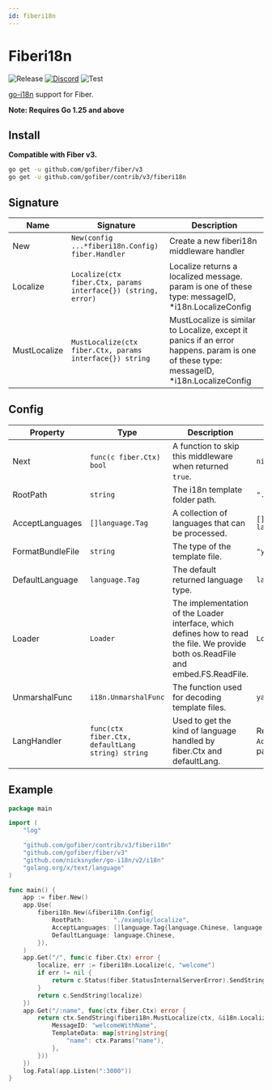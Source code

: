 ```yaml
---
id: fiberi18n
---
```


# Fiberi18n

![Release](https://img.shields.io/github/v/tag/gofiber/contrib?filter=fiberi18n*)
[![Discord](https://img.shields.io/discord/704680098577514527?style=flat&label=%F0%9F%92%AC%20discord&color=00ACD7)](https://gofiber.io/discord)
![Test](https://github.com/gofiber/contrib/workflows/Test%20fiberi18n/badge.svg)

[go-i18n](https://github.com/nicksnyder/go-i18n) support for Fiber.

**Note: Requires Go 1.25 and above**

## Install

**Compatible with Fiber v3.**

```sh
go get -u github.com/gofiber/fiber/v3
go get -u github.com/gofiber/contrib/v3/fiberi18n
```

## Signature

| Name         | Signature                                                      | Description                                                                                                                            |   
|--------------|----------------------------------------------------------------|----------------------------------------------------------------------------------------------------------------------------------------|
| New          | `New(config ...*fiberi18n.Config) fiber.Handler`               | Create a new fiberi18n middleware handler                                                                                              | 
| Localize     | `Localize(ctx fiber.Ctx, params interface{}) (string, error)` | Localize returns a localized message. param is one of these type: messageID, *i18n.LocalizeConfig                                      |                
| MustLocalize | `MustLocalize(ctx fiber.Ctx, params interface{}) string`      | MustLocalize is similar to Localize, except it panics if an error happens. param is one of these type: messageID, *i18n.LocalizeConfig |  

## Config

| Property         | Type                                              | Description                                                                                                                        | Default                                                                        |
|------------------|---------------------------------------------------|------------------------------------------------------------------------------------------------------------------------------------|--------------------------------------------------------------------------------|
| Next             | `func(c fiber.Ctx) bool`                         | A function to skip this middleware when returned `true`.                                                                           | `nil`                                                                          |
| RootPath         | `string`                                          | The i18n template folder path.                                                                                                     | `"./example/localize"`                                                         |
| AcceptLanguages  | `[]language.Tag`                                  | A collection of languages that can be processed.                                                                                   | `[]language.Tag{language.Chinese, language.English}`                           |
| FormatBundleFile | `string`                                          | The type of the template file.                                                                                                     | `"yaml"`                                                                       |
| DefaultLanguage  | `language.Tag`                                    | The default returned language type.                                                                                                | `language.English`                                                             |
| Loader           | `Loader`                                          | The implementation of the Loader interface, which defines how to read the file. We provide both os.ReadFile and embed.FS.ReadFile. | `LoaderFunc(os.ReadFile)`                                                      |
| UnmarshalFunc    | `i18n.UnmarshalFunc`                              | The function used for decoding template files.                                                                                     | `yaml.Unmarshal`                                                               |
| LangHandler      | `func(ctx fiber.Ctx, defaultLang string) string` | Used to get the kind of language handled by fiber.Ctx and defaultLang.                                                            | Retrieved from the request header `Accept-Language` or query parameter `lang`. |

## Example

```go
package main

import (
    "log"

    "github.com/gofiber/contrib/v3/fiberi18n"
    "github.com/gofiber/fiber/v3"
    "github.com/nicksnyder/go-i18n/v2/i18n"
    "golang.org/x/text/language"
)

func main() {
    app := fiber.New()
    app.Use(
        fiberi18n.New(&fiberi18n.Config{
            RootPath:        "./example/localize",
            AcceptLanguages: []language.Tag{language.Chinese, language.English},
            DefaultLanguage: language.Chinese,
        }),
    )
    app.Get("/", func(c fiber.Ctx) error {
        localize, err := fiberi18n.Localize(c, "welcome")
        if err != nil {
            return c.Status(fiber.StatusInternalServerError).SendString(err.Error())
        }
        return c.SendString(localize)
    })
    app.Get("/:name", func(ctx fiber.Ctx) error {
        return ctx.SendString(fiberi18n.MustLocalize(ctx, &i18n.LocalizeConfig{
            MessageID: "welcomeWithName",
            TemplateData: map[string]string{
                "name": ctx.Params("name"),
            },
        }))
    })
    log.Fatal(app.Listen(":3000"))
}
```

